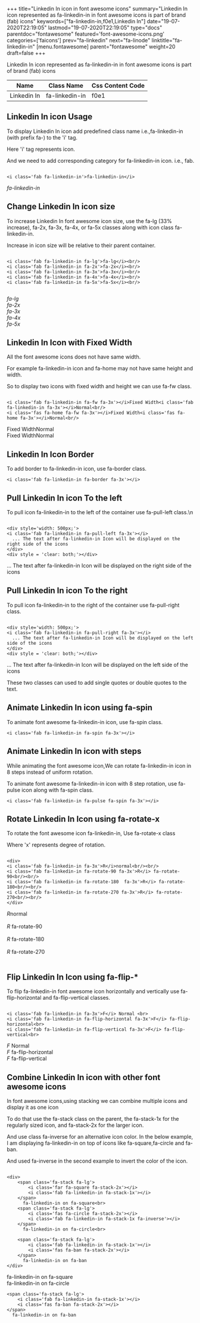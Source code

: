 +++
title="Linkedin In icon in font awesome icons"
summary="Linkedin In icon represented as fa-linkedin-in in font awesome icons is part of brand (fab) icons"
keywords=["fa-linkedin-in,f0e1,Linkedin In"]
date="19-07-2020T22:19:05"
lastmod="19-07-2020T22:19:05"
type="docs"
parentdoc="fontawesome"
featured='font-awesome-icons.png'
categories=['faicons']
prev="fa-linkedin"
next="fa-linode"
linktitle="fa-linkedin-in"
[menu.fontawesome]
parent="fontawesome"
weight=20
draft=false
+++


Linkedin In icon represented as fa-linkedin-in in font awesome icons is part of brand (fab) icons

<div class='table-responsive'><table class='table'><thead><tr><th>Name</th><th>Class Name</th><th>Css Content Code</th></tr></thead><tbody><tr><td>Linkedin In</td><td>fa-linkedin-in</td><td>f0e1</td></tr></tbody></table></div>



## Linkedin In icon Usage

To display Linkedin In icon add predefined class name i.e.,fa-linkedin-in (with prefix fa-) to the 'i' tag.

Here 'i' tag represents icon.

And we need to add corresponding category for fa-linkedin-in icon. i.e., fab.


```

<i class='fab fa-linkedin-in'>fa-linkedin-in</i>
```

<i class='fab fa-linkedin-in'>fa-linkedin-in</i>




## Change Linkedin In icon size
To increase Linkedin In font awesome icon size, use the fa-lg (33% increase), fa-2x, fa-3x, fa-4x, or fa-5x classes along with icon class fa-linkedin-in.

Increase in icon size will be relative to their parent container. 

```

<i class='fab fa-linkedin-in fa-lg'>fa-lg</i><br/>
<i class='fab fa-linkedin-in fa-2x'>fa-2x</i><br/>
<i class='fab fa-linkedin-in fa-3x'>fa-3x</i><br/>
<i class='fab fa-linkedin-in fa-4x'>fa-4x</i><br/>
<i class='fab fa-linkedin-in fa-5x'>fa-5x</i><br/>
            
```

<i class='fab fa-linkedin-in fa-lg'>fa-lg</i><br/>
<i class='fab fa-linkedin-in fa-2x'>fa-2x</i><br/>
<i class='fab fa-linkedin-in fa-3x'>fa-3x</i><br/>
<i class='fab fa-linkedin-in fa-4x'>fa-4x</i><br/>
<i class='fab fa-linkedin-in fa-5x'>fa-5x</i><br/>
            



## Linkedin In Icon with Fixed Width 

All the font awesome icons does not have same width.

For example fa-linkedin-in icon and fa-home may not have same height and width.

So to display two icons with fixed width and height we can use fa-fw class.


```

<i class='fab fa-linkedin-in fa-fw fa-3x'></i>Fixed Width<i class='fab fa-linkedin-in fa-3x'></i>Normal<br/>
<i class='fas fa-home fa-fw fa-3x'></i>Fixed Width<i class='fas fa-home fa-3x'></i>Normal<br/>
```

<i class='fab fa-linkedin-in fa-fw fa-3x'></i>Fixed Width<i class='fab fa-linkedin-in fa-3x'></i>Normal<br/>
<i class='fas fa-home fa-fw fa-3x'></i>Fixed Width<i class='fas fa-home fa-3x'></i>Normal<br/>



## Linkedin In Icon Border 

To add border to fa-linkedin-in icon, use fa-border class.


```
<i class='fab fa-linkedin-in fa-border fa-3x'></i>

```
<i class='fab fa-linkedin-in fa-border fa-3x'></i>





## Pull Linkedin In icon To the left

To pull icon fa-linkedin-in to the left of the container use fa-pull-left class.\n

```

<div style='width: 500px;'>
<i class='fab fa-linkedin-in fa-pull-left fa-3x'></i>
  ... The text after fa-linkedin-in Icon will be displayed on the right side of the icons
</div>
<div style = 'clear: both;'></div>
```

<div style='width: 500px;'>
<i class='fab fa-linkedin-in fa-pull-left fa-3x'></i>
  ... The text after fa-linkedin-in Icon will be displayed on the right side of the icons
</div>
<div style = 'clear: both;'></div>




## Pull Linkedin In icon To the right
To pull icon fa-linkedin-in to the right of the container use fa-pull-right class.

```

<div style='width: 500px;'>
<i class='fab fa-linkedin-in fa-pull-right fa-3x'></i>
  ... The text after fa-linkedin-in Icon will be displayed on the left side of the icons
</div>
<div style = 'clear: both;'></div>
```

<div style='width: 500px;'>
<i class='fab fa-linkedin-in fa-pull-right fa-3x'></i>
  ... The text after fa-linkedin-in Icon will be displayed on the left side of the icons
</div>
<div style = 'clear: both;'></div>

These two classes can used to add single quotes or double quotes to the text.


## Animate Linkedin In icon using fa-spin
To animate font awesome fa-linkedin-in icon, use fa-spin class.

```
<i class='fab fa-linkedin-in fa-spin fa-3x'></i>
```
<i class='fab fa-linkedin-in fa-spin fa-3x'></i>




## Animate Linkedin In icon with steps
While animating the font awesome icon,We can rotate fa-linkedin-in icon in 8 steps instead of uniform rotation.

To animate font awesome fa-linkedin-in icon with 8 step rotation, use fa-pulse icon along with fa-spin class.


```
<i class='fab fa-linkedin-in fa-pulse fa-spin fa-3x'></i>

```
<i class='fab fa-linkedin-in fa-pulse fa-spin fa-3x'></i>





## Rotate Linkedin In Icon using fa-rotate-x
To rotate the font awesome icon fa-linkedin-in, Use fa-rotate-x class

Where 'x' represents degree of rotation.


```

<div>
<i class='fab fa-linkedin-in fa-3x'>R</i>normal<br/><br/>
<i class='fab fa-linkedin-in fa-rotate-90 fa-3x'>R</i> fa-rotate-90<br/><br/> 
<i class='fab fa-linkedin-in fa-rotate-180  fa-3x'>R</i> fa-rotate-180<br/><br/> 
<i class='fab fa-linkedin-in fa-rotate-270 fa-3x'>R</i> fa-rotate-270<br/><br/>
</div>
```

<div>
<i class='fab fa-linkedin-in fa-3x'>R</i>normal<br/><br/>
<i class='fab fa-linkedin-in fa-rotate-90 fa-3x'>R</i> fa-rotate-90<br/><br/> 
<i class='fab fa-linkedin-in fa-rotate-180  fa-3x'>R</i> fa-rotate-180<br/><br/> 
<i class='fab fa-linkedin-in fa-rotate-270 fa-3x'>R</i> fa-rotate-270<br/><br/>
</div>




## Flip Linkedin In Icon using fa-flip-*
To flip fa-linkedin-in font awesome icon horizontally and vertically use fa-flip-horizontal and fa-flip-vertical classes. 

```

<i class='fab fa-linkedin-in fa-3x'>F</i> Normal <br>
<i class='fab fa-linkedin-in fa-flip-horizontal fa-3x'>F</i> fa-flip-horizontal<br>
<i class='fab fa-linkedin-in fa-flip-vertical fa-3x'>F</i> fa-flip-vertical<br>
```

<i class='fab fa-linkedin-in fa-3x'>F</i> Normal <br>
<i class='fab fa-linkedin-in fa-flip-horizontal fa-3x'>F</i> fa-flip-horizontal<br>
<i class='fab fa-linkedin-in fa-flip-vertical fa-3x'>F</i> fa-flip-vertical<br>




## Combine Linkedin In icon with other font awesome icons
In font awesome icons,using stacking we can combine multiple icons and display it as one icon 

To do that use the fa-stack class on the parent, the fa-stack-1x for the regularly sized icon, and fa-stack-2x for the larger icon.

And use class fa-inverse for an alternative icon color. 
In the below example, I am displaying fa-linkedin-in on top of icons like fa-square,fa-circle and fa-ban.

And used fa-inverse in the second example to invert the color of the icon.

```

<div>
    <span class='fa-stack fa-lg'>
        <i class='far fa-square fa-stack-2x'></i>
        <i class='fab fa-linkedin-in fa-stack-1x'></i>
    </span>
      fa-linkedin-in on fa-square<br>
    <span class='fa-stack fa-lg'>
        <i class='fas fa-circle fa-stack-2x'></i>
        <i class='fab fa-linkedin-in fa-stack-1x fa-inverse'></i>
    </span>
      fa-linkedin-in on fa-circle<br>

    <span class='fa-stack fa-lg'>
        <i class='fab fa-linkedin-in fa-stack-1x'></i>
        <i class='fas fa-ban fa-stack-2x'></i>
    </span>
      fa-linkedin-in on fa-ban
</div>
```

<div>
    <span class='fa-stack fa-lg'>
        <i class='far fa-square fa-stack-2x'></i>
        <i class='fab fa-linkedin-in fa-stack-1x'></i>
    </span>
      fa-linkedin-in on fa-square<br>
    <span class='fa-stack fa-lg'>
        <i class='fas fa-circle fa-stack-2x'></i>
        <i class='fab fa-linkedin-in fa-stack-1x fa-inverse'></i>
    </span>
      fa-linkedin-in on fa-circle<br>

    <span class='fa-stack fa-lg'>
        <i class='fab fa-linkedin-in fa-stack-1x'></i>
        <i class='fas fa-ban fa-stack-2x'></i>
    </span>
      fa-linkedin-in on fa-ban
</div>






